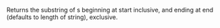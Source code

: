 Returns the substring of s beginning at start inclusive, and ending
  at end (defaults to length of string), exclusive.